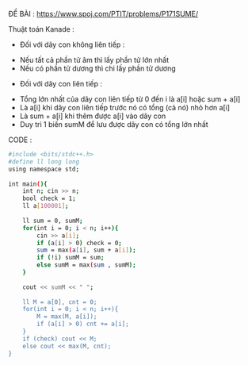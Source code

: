 ĐỀ BÀI : https://www.spoj.com/PTIT/problems/P171SUME/

Thuật toán Kanade : 
- Đối với dãy con không liên tiếp :
+ Nếu tất cả phần tử âm thì lấy phần tử lớn nhất
+ Nếu có phần tử dương thì chi lấy phần tử dương
- Đối với dãy con liên tiếp :
+ Tổng lớn nhất của dãy con liên tiếp từ 0 đến i là a[i] hoặc sum + a[i]
+ Là a[i] khi dãy con liên tiếp trước nó có tổng (cả nó) nhỏ hơn a[i]
+ Là sum + a[i] khi thêm được a[i] vào dãy con
+ Duy trì 1 biến sumM để lưu được dãy con có tổng lớn nhất

CODE : 
```sh
#include <bits/stdc++.h>
#define ll long long 
using namespace std;
 
int main(){
    int n; cin >> n;
    bool check = 1;
    ll a[100001];
    
    ll sum = 0, sumM; 
    for(int i = 0; i < n; i++){
        cin >> a[i];
        if (a[i] > 0) check = 0;
        sum = max(a[i], sum + a[i]);
        if (!i) sumM = sum;
        else sumM = max(sum , sumM);
    }
    
    cout << sumM << " ";
    
    ll M = a[0], cnt = 0;
    for(int i = 0; i < n; i++){
        M = max(M, a[i]);
        if (a[i] > 0) cnt += a[i];
    }
    if (check) cout << M;
    else cout << max(M, cnt);
} 
```
